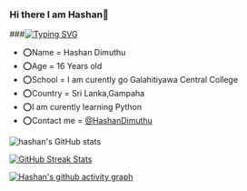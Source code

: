 ### Hi there I am Hashan👋

###[![Typing SVG](https://readme-typing-svg.herokuapp.com/?color=66FF00&lines=--Hi+I'm+Hashan+;--Learning+on+Telegram+developing;--A+Student+Yet)](https://git.io/typing-svg)

- ⭕Name = Hashan Dimuthu
- ⭕Age = 16 Years old
- ⭕School = I am curently go Galahitiyawa Central College
- ⭕Country = Sri Lanka,Gampaha
- ⭕I am curently learning Python
- ⭕Contact me = [@HashanDimuthu](https://t.me/HashanDimuthu)

![hashan's GitHub stats](https://github-readme-stats.vercel.app/api?username=HashanDimuthu&show_icons=true&theme=highcontrast)

[![GitHub Streak Stats](https://github-readme-streak-stats.herokuapp.com/?user=HashanDimuthu&theme=highcontrast)](https://github.com/HashanDimuthu/github-readme-streak-stats)

[![Hashan's github activity graph](https://activity-graph.herokuapp.com/graph?username=HashanDimuthu&theme=dracula)](https://github.com/HashanDimuthu/github-readme-activity-graph)



